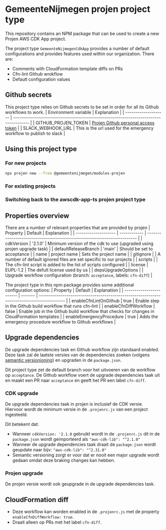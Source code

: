 # GemeenteNijmegen projen project type
This repository contains an NPM package that can be used to create a new Projen AWS CDK App project.

The project type `GemeenteNijmegenCdkApp` provides a number of default configurations and provides features used within our organization. There are:
- Comments with CloudFormation template diffs on PRs
- Cfn-lint Github wrokflow
- Defautl configuration values

## Github secrets
This project type relies on Github secrets to be set in order for all its Github workflows to work.
| Environment variable | Explanation                                                                            |
| -------------------- | -------------------------------------------------------------------------------------- |
| GITHUB_PROJEN_TOKEN  | [Projen Github personal access token](https://projen.io/github.html#github-api-access) |
| SLACK_WEBHOOK_URL    | This is the url used for the emergency workflow to publish to slack                    |


## Using this project type

### For new projects
```bash
npx projen new --from @gemeentenijmegen/modules-projen
```

### For existing projects


### Switching back to the awscdk-app-ts projen project type


## Properties overview
There are a number of relevant properties that are provided by projen
| Property             | Default      | Explanation                                                               |
| -------------------- | ------------ | ------------------------------------------------------------------------- |
| cdkVersion           | '2.1.0'      | Minimum version of the cdk to use (upgraded using projen upgrade task)    |
| defaultReleaseBranch | 'main'       | Should be set to acceptance                                               |
| name                 | project name | Sets the project name                                                     |
| gitignore            |              | A number of default ignored files are set specific to our projects        |
| scripts              |              | The cfn-lint script is added to the list of scripts configured            |
| license              | EUPL-1.2     | The defult license used by us                                             |
| depsUpgradeOptions   |              | Upgrade workflow configuration (branch: `acceptance`, labels: `cfn-diff`) |


The project type in this npm package provides some additional configuration options:
| Property                 | Default | Explanation                                                                                 |
| ------------------------ | ------- | ------------------------------------------------------------------------------------------- |
| enableCfnLintOnGithub    | true    | Enable step in the Github build workflow that runs cfn-lint                                 |
| enableCfnDiffWorkflow    | false   | Enable job in the Github build workflow that checks for changes in CloudFormation templates |
| enableEmergencyProcedure | true    | Adds the emergency procedure workflow to Github workflows                                   |


## Upgrade dependencies
De upgrade dependencies task en Github workflow zijn standaard enabled. Deze task zal de laatste versies van de dependencies zoeken (volgens [semantic versionioning](https://semver.org/lang/nl/)) en upgraden in de `package.json`. 

Dit project type zet de default branch voor het uitvoeren van de workflow op `acceptance`.
De Github workflow voert de upgrade dependencies taak uit en maakt een PR naar `acceptance` en geeft het PR een label `cfn-diff`.

### CDK upgrade
De upgrade dependencies taak in projen is inclusief de CDK versie. Hiervoor wordt de minimum versie in de `.projenrc.js` van een project ingesteeld. 

Dit betekent dat:
- Wanneer `cdkVersion: '2.1.0` gebruikt wordt in de `.projenrc.js` dit in de `package.json` wordt geimporteerd als `"aws-cdk-lib": "^2.1.0"`
- Wanneer de upgrade dependencies taak draait de `package.json` wordt geupdate naar bijv: `"aws-cdk-lib": "^2.31.0"`
- Semantic versioning zorgt er voor dat er nooit een major upgrade wordt gedaan omdat deze braking changes kan hebben.

### Projen upgrade
De projen versie wordt ook geupgrade in de upgrade dependencies task.


## CloudFormation diff
- Deze workflow kan worden enabled in de `.projenrc.js` met de property `enableCfnDiffWorkflow: true`.
- Draait alleen op PRs met het label `cfn-diff`.
